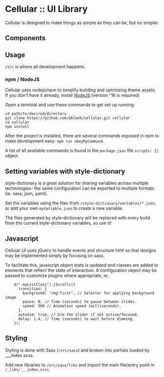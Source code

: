 # Cellular :: UI Library 

Cellular is designed to make things as simple as they can be, but no simpler.


## Components

## Usage
`/src` is where all development happens. 

### npm / NodeJS

Cellular uses nodejs/npm to simplify building and optimizing theme assets. If you don't have it already, install [NodeJS](https://nodejs.org/) (version ^16 is required)

Open a terminal and use these commands to get set up running:

```
cd path/to/desired/directory
git clone https://github.com/ablank/cellular.git cellular
cd cellular
npm install
```
After the project is installed, there are several commands exposed in npm to make development easy: `npm run obeyMyCommand`.



 A list of all available commands is found in the `package.json` file `scripts: {}` object.

## Setting variables with style-dictionary
style-dictionary is a great solution for sharing variables across multiple technologies- the same configuration can be exported to multiple formats (ie. sass, json, yaml). 

Set the variables using the files from `/style-dictionary/variables/*.json`, or add your own `myVariable.json` to create a new variable.

The files generated by style-dictionary will be replaced with every build from the current  style-dictionary variables, so use it! 


## Javascript

Cellular UI uses jQuery to handle events and structure html so that designs may be implemented simply by focusing on sass.

To facilitate this, javascript object state is updated and classes are added to elements that reflect the state of interaction. A configuration object may be passed to customize plugins where appropriate, ie:

```
    $(".myListClass").jScrolli({
      transition: {
        background: "img:first", // Selector for applying background image
        pause: 8, // Time (seconds) to pause between slides.
        speed: 500 // Animation speed (milliseconds).
      },
      autodim: true, // Dim the slider if not active/focused.
      delay: 1.4, // Time (seconds) to wait before dimming.
    });
```

## Styling

Styling is done with Sass (`/src/sass`) and broken into partials loaded by ___index.scss.

Add new libraries to `/src/sass/libs` and import the main file/entry point in `/_libs/___index.scss`

